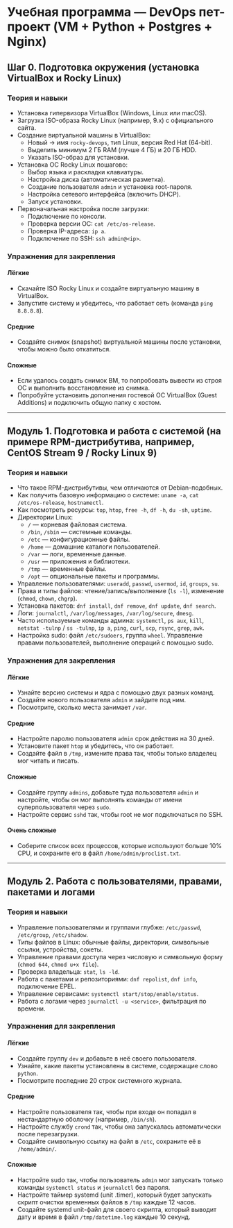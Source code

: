 # Учебная программа — DevOps пет-проект (VM + Python + Postgres + Nginx)

## Шаг 0. Подготовка окружения (установка VirtualBox и Rocky Linux)

### Теория и навыки
- Установка гипервизора VirtualBox (Windows, Linux или macOS).
- Загрузка ISO-образа Rocky Linux (например, 9.x) с официального сайта.
- Создание виртуальной машины в VirtualBox:
  - Новый → имя `rocky-devops`, тип Linux, версия Red Hat (64-bit).
  - Выделить минимум 2 ГБ RAM (лучше 4 ГБ) и 20 ГБ HDD.
  - Указать ISO-образ для установки.
- Установка ОС Rocky Linux пошагово:
  - Выбор языка и раскладки клавиатуры.
  - Настройка диска (автоматическая разметка).
  - Создание пользователя `admin` и установка root-пароля.
  - Настройка сетевого интерфейса (включить DHCP).
  - Запуск установки.
- Первоначальная настройка после загрузки:
  - Подключение по консоли.
  - Проверка версии ОС: `cat /etc/os-release`.
  - Проверка IP-адреса: `ip a`.
  - Подключение по SSH: `ssh admin@<ip>`.

### Упражнения для закрепления

#### Лёгкие
- Скачайте ISO Rocky Linux и создайте виртуальную машину в VirtualBox.
- Запустите систему и убедитесь, что работает сеть (команда `ping 8.8.8.8`).

#### Средние
- Создайте снимок (snapshot) виртуальной машины после установки, чтобы можно было откатиться.

#### Сложные
- Если удалось создать снимок ВМ, то попробовать вывести из строя ОС и выполнить восстановление из снимка.
- Попробуйте установить дополнения гостевой ОС VirtualBox (Guest Additions) и подключить общую папку с хостом.

---

## Модуль 1. Подготовка и работа с системой (на примере RPM-дистрибутива, например, CentOS Stream 9 / Rocky Linux 9)

### Теория и навыки
- Что такое RPM-дистрибутивы, чем отличаются от Debian-подобных.
- Как получить базовую информацию о системе: `uname -a`, `cat /etc/os-release`, `hostnamectl`.
- Как посмотреть ресурсы: `top`, `htop`, `free -h`, `df -h`, `du -sh`, `uptime`.
- Директории Linux:
  - `/` — корневая файловая система.
  - `/bin`, `/sbin` — системные команды.
  - `/etc` — конфигурационные файлы.
  - `/home` — домашние каталоги пользователей.
  - `/var` — логи, временные данные.
  - `/usr` — приложения и библиотеки.
  - `/tmp` — временные файлы.
  - `/opt` — опциональные пакеты и программы.
- Управление пользователями: `useradd`, `passwd`, `usermod`, `id`, `groups`, `su`.
- Права и типы файлов: чтение/запись/выполнение (`ls -l`), изменение (`chmod`, `chown`, `chgrp`).
- Установка пакетов: `dnf install`, `dnf remove`, `dnf update`, `dnf search`.
- Логи: `journalctl`, `/var/log/messages`, `/var/log/secure`, `dmesg`.
- Часто используемые команды админа: `systemctl`, `ps aux`, `kill`, `netstat -tulnp` / `ss -tulnp`, `ip a`, `ping`, `curl`, `scp`, `rsync`, `grep`, `awk`.
- Настройка sudo: файл `/etc/sudoers`, группа `wheel`. Управление правами пользователей, выполнение операций с помощью sudo.

### Упражнения для закрепления

#### Лёгкие
- Узнайте версию системы и ядра с помощью двух разных команд.
- Создайте нового пользователя `admin` и зайдите под ним.
- Посмотрите, сколько места занимает `/var`.

#### Средние
- Настройте паролю пользователя `admin` срок действия на 30 дней.
- Установите пакет `htop` и убедитесь, что он работает.
- Создайте файл в `/tmp`, измените права так, чтобы только владелец мог читать и писать.

#### Сложные
- Создайте группу `admins`, добавьте туда пользователя `admin` и настройте, чтобы он мог выполнять команды от имени суперпользователя через `sudo`.
- Настройте сервис `sshd` так, чтобы root не мог подключаться по SSH.

#### Очень сложные
- Соберите список всех процессов, которые используют больше 10% CPU, и сохраните его в файл `/home/admin/proclist.txt`.

---

## Модуль 2. Работа с пользователями, правами, пакетами и логами

### Теория и навыки
- Управление пользователями и группами глубже: `/etc/passwd`, `/etc/group`, `/etc/shadow`.
- Типы файлов в Linux: обычные файлы, директории, символьные ссылки, устройства, сокеты.
- Управление правами доступа через числовую и символьную форму (`chmod 644`, `chmod u+x file`).
- Проверка владельца: `stat`, `ls -ld`.
- Работа с пакетами и репозиториями: `dnf repolist`, `dnf info`, подключение EPEL.
- Управление сервисами: `systemctl start/stop/enable/status`.
- Работа с логами через `journalctl -u <service>`, фильтрация по времени.

### Упражнения для закрепления

#### Лёгкие
- Создайте группу `dev` и добавьте в неё своего пользователя.
- Узнайте, какие пакеты установлены в системе, содержащие слово `python`.
- Посмотрите последние 20 строк системного журнала.

#### Средние
- Настройте пользователя так, чтобы при входе он попадал в нестандартную оболочку (например, `/bin/sh`).
- Настройте службу `crond` так, чтобы она запускалась автоматически после перезагрузки.
- Создайте символьную ссылку на файл в `/etc`, сохраните её в `/home/admin/`.

#### Сложные
- Настройте sudo так, чтобы пользователь `admin` мог запускать только команды `systemctl status` и `journalctl` без пароля.
- Настройте таймер systemd (unit .timer), который будет запускать скрипт очистки временных файлов в `/tmp` каждые 12 часов.
- Создайте systemd unit-файл для своего скрипта, который выводит дату и время в файл `/tmp/datetime.log` каждые 10 секунд.

